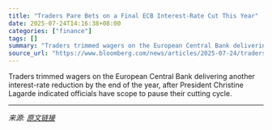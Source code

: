 ```yaml
---
title: "Traders Pare Bets on a Final ECB Interest-Rate Cut This Year"
date: 2025-07-24T14:16:38+08:00
categories: ["finance"]
tags: []
summary: "Traders trimmed wagers on the European Central Bank delivering another interest-rate reduction by the end of the year, after President Christine Lagarde indicated officials have scope to pause their c"
source_url: "https://www.bloomberg.com/news/articles/2025-07-24/traders-pare-bets-on-ecb-cutting-rates-one-more-time-this-year"
---
```


Traders trimmed wagers on the European Central Bank delivering another interest-rate reduction by the end of the year, after President Christine Lagarde indicated officials have scope to pause their cutting cycle.

---

*来源: [原文链接](https://www.bloomberg.com/news/articles/2025-07-24/traders-pare-bets-on-ecb-cutting-rates-one-more-time-this-year)*

